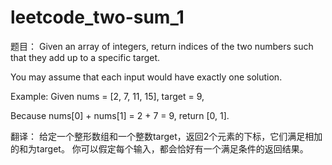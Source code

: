 # leetcode_two-sum_1
题目：
Given an array of integers, return indices of the two numbers such that they add up to a specific target.

You may assume that each input would have exactly one solution.

Example:
Given nums = [2, 7, 11, 15], target = 9,

Because nums[0] + nums[1] = 2 + 7 = 9,
return [0, 1].

翻译：
给定一个整形数组和一个整数target，返回2个元素的下标，它们满足相加的和为target。
你可以假定每个输入，都会恰好有一个满足条件的返回结果。
